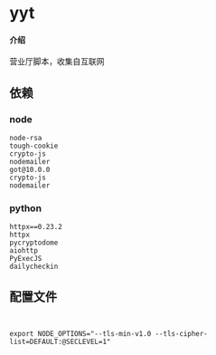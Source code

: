# yyt

#### 介绍
营业厅脚本，收集自互联网

## 依赖
### node

```
node-rsa	
tough-cookie	
crypto-js	
nodemailer	
got@10.0.0	
crypto-js	
nodemailer
```



### python

```
httpx==0.23.2	
httpx	
pycryptodome	
aiohttp	
PyExecJS	
dailycheckin
```


## 配置文件

```


export NODE_OPTIONS="--tls-min-v1.0 --tls-cipher-list=DEFAULT:@SECLEVEL=1"
```

